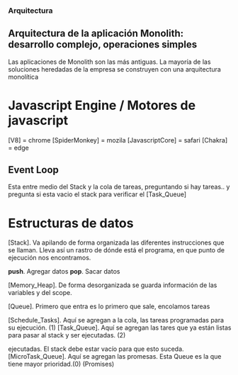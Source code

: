 ### Arquitectura

## Arquitectura de la aplicación Monolith: desarrollo complejo, operaciones simples

Las aplicaciones de Monolith son las más antiguas. La mayoría de las soluciones heredadas de la empresa se construyen con una arquitectura monolítica

# Javascript Engine / Motores de javascript

[V8] = chrome
[SpiderMonkey] = mozila
[JavascriptCore] = safari
[Chakra] = edge

## Event Loop

Esta entre medio del Stack y la cola de tareas, preguntando si hay tareas.. y pregunta si esta vacio el stack para verificar el [Task_Queue]

# Estructuras de datos

[Stack]. Va apilando de forma organizada las diferentes instrucciones que se llaman. Lleva así un rastro de dónde está el programa, en que punto de ejecución nos encontramos.

**push**. Agregar datos
**pop**. Sacar datos

[Memory_Heap]. De forma desorganizada se guarda información de las variables y del scope.

[Queue]. Primero que entra es lo primero que sale, encolamos tareas

[Schedule_Tasks]. Aquí se agregan a la cola, las tareas programadas para su ejecución. (1)
[Task_Queue]. Aquí se agregan las tares que ya están listas para pasar al stack y ser ejecutadas. (2)

ejecutadas. El stack debe estar vacío para que esto suceda.
[MicroTask_Queue]. Aquí se agregan las promesas. Esta Queue es la que tiene mayor prioridad.(0) (Promises)
